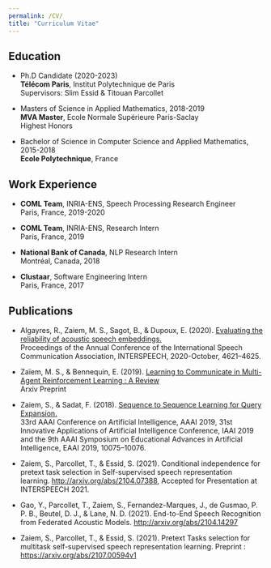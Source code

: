 ```yaml
---
permalink: /CV/
title: "Curriculum Vitae"
---
```

## Education

* Ph.D Candidate (2020-2023)<br />
**Télécom Paris**, Institut Polytechnique de Paris <br />
Supervisors: Slim Essid & Titouan Parcollet


* Masters of Science in Applied Mathematics, 2018-2019  <br />
**MVA Master**, Ecole Normale Supérieure Paris-Saclay  <br />
Highest Honors


* Bachelor of Science in Computer Science and Applied Mathematics, 2015-2018  <br />
**Ecole Polytechnique**, France


## Work Experience

* **COML Team**, INRIA-ENS, Speech Processing Research Engineer   <br />
Paris, France, 2019-2020


* **COML Team**, INRIA-ENS, Research Intern   <br />
Paris, France, 2019


* **National Bank of Canada**, NLP Research Intern <br />
Montréal, Canada, 2018

* **Clustaar**, Software Engineering Intern  <br />
Paris, France, 2017


## Publications
* Algayres, R., Zaiem, M. S., Sagot, B., & Dupoux, E. (2020).  [Evaluating the reliability of acoustic speech embeddings.](http://arxiv.org/abs/2007.13542)  <br />
 Proceedings of the Annual Conference of the International Speech Communication Association, INTERSPEECH, 2020-October, 4621–4625. 
 

* Zaïem, M. S., & Bennequin, E. (2019). [Learning to Communicate in Multi-Agent Reinforcement Learning : A Review](http://arxiv.org/abs/1911.05438)  <br />
Arxiv Preprint


* Zaiem, S., & Sadat, F. (2018). [Sequence to Sequence Learning for Query Expansion.](http://arxiv.org/abs/1812.10119) <br/> 33rd AAAI Conference on Artificial Intelligence, AAAI 2019, 31st Innovative Applications of Artificial Intelligence Conference, IAAI 2019 and the 9th AAAI Symposium on Educational Advances in Artificial Intelligence, EAAI 2019, 10075–10076. 

* Zaiem, S., Parcollet, T., & Essid, S. (2021). Conditional independence for pretext task selection in Self-supervised speech representation learning. http://arxiv.org/abs/2104.07388, Accepted for Presentation at INTERSPEECH 2021.

* Gao, Y., Parcollet, T., Zaiem, S., Fernandez-Marques, J., de Gusmao, P. P. B., Beutel, D. J., & Lane, N. D. (2021). End-to-End Speech Recognition from Federated Acoustic Models. http://arxiv.org/abs/2104.14297

* Zaiem, S., Parcollet, T., & Essid, S. (2021). Pretext Tasks selection for multitask self-supervised speech representation learning. Preprint : https://arxiv.org/abs/2107.00594v1
